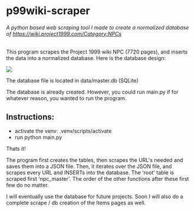 # p99wiki-scraper
###### A python based web scraping tool I made to create a normalized database of https://wiki.project1999.com/Category:NPCs

This program scrapes the Project 1999 wiki NPC (7720 pages), and inserts the data into a normalized database. Here is the database design:

![](https://cdn.discordapp.com/attachments/617825237752479751/1183952717689933834/image.png?ex=658a34e4&is=6577bfe4&hm=92600486064b94d9dc480ac408c62af97a59d21a0416d4d718d40e1ebbba4e23&)

The database file is located in data/master.db (SQLite)

The database is already created. However, you could run main.py if for whatever reason, you wanted to run the program.

## Instructions:

- activate the venv: .venv/scripts/activate
- run python main.py

Thats it!

The program first creates the tables, then scrapes the URL's needed and saves them into a JSON file. Then, it iterates over the JSON file, and scrapes every URL and INSERTs into the database.
The 'root' table is scraped first 'npc_master'. The order of the other functions after these first few do no matter.


I will eventually use the database for future projects. Soon I will also do a complete scrape / db creation of the Items pages as well.
